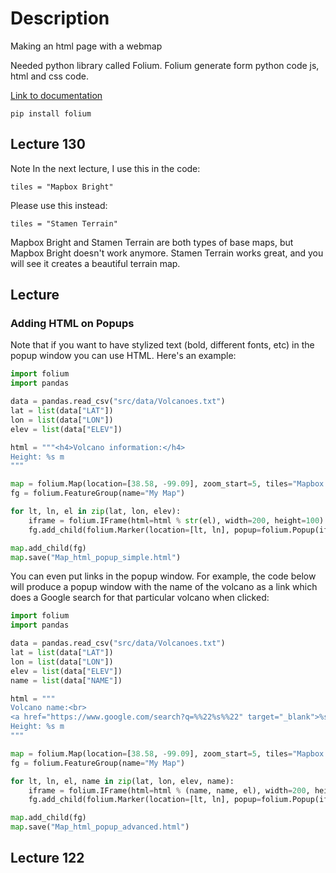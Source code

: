 # Description
Making an html page with a webmap

Needed python library called Folium. Folium generate form python code js, html and css code.

[Link to documentation](https://python-visualization.github.io/folium/)

```command line
pip install folium
```

## Lecture 130
Note
In the next lecture, I use this in the code:

````
tiles = "Mapbox Bright"
````
Please use this instead:

```
tiles = "Stamen Terrain"
```
Mapbox Bright and Stamen Terrain are both types of base maps, but Mapbox Bright doesn't work anymore. Stamen Terrain works great, and you will see it creates a beautiful terrain map.

## Lecture 

### Adding HTML on Popups
Note that if you want to have stylized text (bold, different fonts, etc) in the popup window you can use HTML. Here's an example:

````python
import folium
import pandas

data = pandas.read_csv("src/data/Volcanoes.txt")
lat = list(data["LAT"])
lon = list(data["LON"])
elev = list(data["ELEV"])

html = """<h4>Volcano information:</h4>
Height: %s m
"""

map = folium.Map(location=[38.58, -99.09], zoom_start=5, tiles="Mapbox Bright")
fg = folium.FeatureGroup(name="My Map")

for lt, ln, el in zip(lat, lon, elev):
    iframe = folium.IFrame(html=html % str(el), width=200, height=100)
    fg.add_child(folium.Marker(location=[lt, ln], popup=folium.Popup(iframe), icon=folium.Icon(color="green")))

map.add_child(fg)
map.save("Map_html_popup_simple.html")
````

You can even put links in the popup window. For example, the code below will produce a popup window with the name of the volcano as a link which does a Google search for that particular volcano when clicked:

````python
import folium
import pandas

data = pandas.read_csv("src/data/Volcanoes.txt")
lat = list(data["LAT"])
lon = list(data["LON"])
elev = list(data["ELEV"])
name = list(data["NAME"])

html = """
Volcano name:<br>
<a href="https://www.google.com/search?q=%%22%s%%22" target="_blank">%s</a><br>
Height: %s m
"""

map = folium.Map(location=[38.58, -99.09], zoom_start=5, tiles="Mapbox Bright")
fg = folium.FeatureGroup(name="My Map")

for lt, ln, el, name in zip(lat, lon, elev, name):
    iframe = folium.IFrame(html=html % (name, name, el), width=200, height=100)
    fg.add_child(folium.Marker(location=[lt, ln], popup=folium.Popup(iframe), icon=folium.Icon(color="green")))

map.add_child(fg)
map.save("Map_html_popup_advanced.html")
````

## Lecture 122
